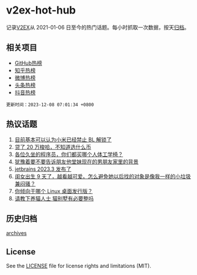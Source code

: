 # v2ex-hot-hub

 记录[V2EX](https://www.v2ex.com/)从 2021-01-06 日至今的热门话题。每小时抓取一次数据，按天[归档](archives)。
 
 ## 相关项目

- [GitHub热榜](https://github.com/it985/github-hot-hub)
- [知乎热榜](https://github.com/it985/zhihu-hot-hub)
- [微博热榜](https://github.com/it985/weibo-hot-hub)
- [头条热榜](https://github.com/it985/toutiao-hot-hub)
- [抖音热榜](https://github.com/it985/douyin-hot-hub)


 `更新时间：2023-12-08 07:01:34 +0800`

## 热议话题

1. [目前基本可以认为小米已经禁止 BL 解锁了](https://www.v2ex.com/t/998253)
1. [贷了 20 万梭哈，不知道选什么币](https://www.v2ex.com/t/998397)
1. [各位久坐的程序员，你们都买哪个人体工学椅？](https://www.v2ex.com/t/998251)
1. [犹豫着要不要告诉朋友他堂妹现在的男朋友家里的背景](https://www.v2ex.com/t/998257)
1. [jetbrains 2023.3 发布了](https://www.v2ex.com/t/998240)
1. [闺女出生 9 天了，越看越可爱。怎么避免她以后找的对象是像我一样的小垃圾兼闷骚？](https://www.v2ex.com/t/998429)
1. [你倾向于哪个 Linux 桌面发行版？](https://www.v2ex.com/t/998407)
1. [请教下养猫人士 猫别墅有必要整吗](https://www.v2ex.com/t/998287)

## 历史归档

[archives](archives)

## License

See the [LICENSE](LICENSE) file for license rights and limitations (MIT).
